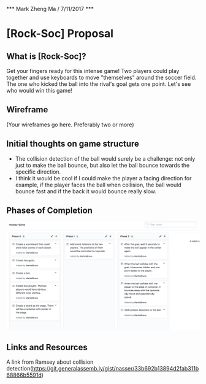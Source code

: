 *** Mark Zheng Ma / 7/11/2017 ***

# [Rock-Soc] Proposal

## What is [Rock-Soc]?

Get your fingers ready for this intense game! Two players
could play together and use keyboards to move "themselves"
around the soccer field. The one who kicked the ball into 
the rival's goal gets one point. Let's see who would win 
this game!

## Wireframe

(Your wireframes go here. Preferably two or more)

## Initial thoughts on game structure

* The collision detection of the ball would surely be a challenge:
  not only just to make the ball bounce, but also let the ball bounce
  towards the specific direction.
* I think it would be cool if I could make the player a facing direction
  for example, if the player faces the ball when collision, the ball
  would bounce fast and if the back it would bounce really slow.

## Phases of Completion

![Workflow pic](images/Workflow.png)

## Links and Resources

A link from Ramsey about collision detection(https://git.generalassemb.ly/gist/nasser/33b692b13894d2fab311b68866b5591d)
